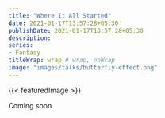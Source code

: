 ```yaml
---
title: "Where It All Started"
date: 2021-01-17T13:57:28+05:30
publishDate: 2021-01-17T13:57:28+05:30
description:
series:
- Fantasy
titleWrap: wrap # wrap, noWrap
image: "images/talks/butterfly-effect.png"
---
```

{{< featuredImage >}}

Coming soon